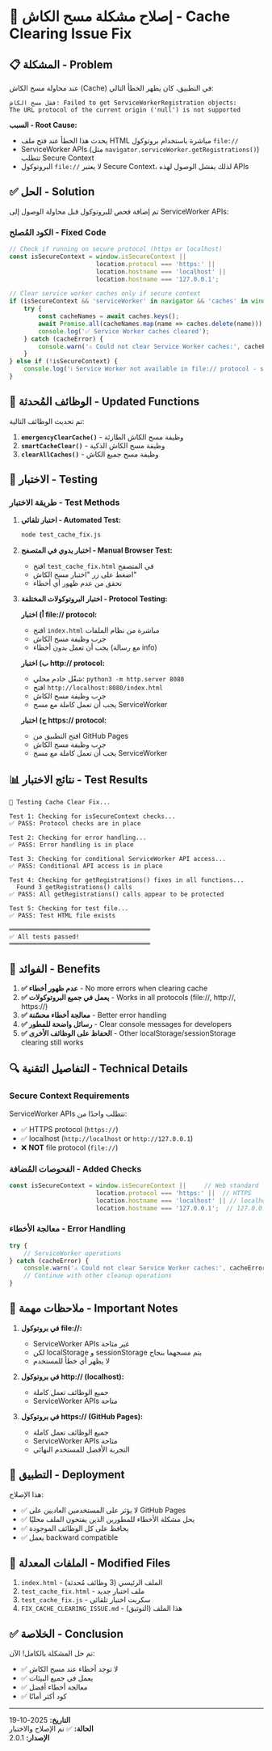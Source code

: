 # 🔧 إصلاح مشكلة مسح الكاش - Cache Clearing Issue Fix

## 📋 المشكلة - Problem

عند محاولة مسح الكاش (Cache) في التطبيق، كان يظهر الخطأ التالي:

```
فشل مسح الكاش: Failed to get ServiceWorkerRegistration objects: 
The URL protocol of the current origin ('null') is not supported
```

**السبب - Root Cause:**
- يحدث هذا الخطأ عند فتح ملف HTML مباشرة باستخدام بروتوكول `file://`
- ServiceWorker APIs (مثل `navigator.serviceWorker.getRegistrations()`) تتطلب Secure Context
- البروتوكول `file://` لا يعتبر Secure Context، لذلك يفشل الوصول لهذه APIs

## ✅ الحل - Solution

تم إضافة فحص للبروتوكول قبل محاولة الوصول إلى ServiceWorker APIs:

### الكود المُصلح - Fixed Code

```javascript
// Check if running on secure protocol (https or localhost)
const isSecureContext = window.isSecureContext || 
                        location.protocol === 'https:' || 
                        location.hostname === 'localhost' || 
                        location.hostname === '127.0.0.1';

// Clear service worker caches only if secure context
if (isSecureContext && 'serviceWorker' in navigator && 'caches' in window) {
    try {
        const cacheNames = await caches.keys();
        await Promise.all(cacheNames.map(name => caches.delete(name)));
        console.log('✅ Service Worker caches cleared');
    } catch (cacheError) {
        console.warn('⚠️ Could not clear Service Worker caches:', cacheError.message);
    }
} else if (!isSecureContext) {
    console.log('ℹ️ Service Worker not available in file:// protocol - skipping cache clearing');
}
```

## 🔄 الوظائف المُحدثة - Updated Functions

تم تحديث الوظائف التالية:

1. **`emergencyClearCache()`** - وظيفة مسح الكاش الطارئة
2. **`smartCacheClear()`** - وظيفة مسح الكاش الذكية
3. **`clearAllCaches()`** - وظيفة مسح جميع الكاش

## 🧪 الاختبار - Testing

### طريقة الاختبار - Test Methods

1. **اختبار تلقائي - Automated Test:**
   ```bash
   node test_cache_fix.js
   ```

2. **اختبار يدوي في المتصفح - Manual Browser Test:**
   - افتح `test_cache_fix.html` في المتصفح
   - اضغط على زر "اختبار مسح الكاش"
   - تحقق من عدم ظهور أي أخطاء

3. **اختبار البروتوكولات المختلفة - Protocol Testing:**
   
   **أ) اختبار file:// protocol:**
   - افتح `index.html` مباشرة من نظام الملفات
   - جرب وظيفة مسح الكاش
   - يجب أن تعمل بدون أخطاء (مع رسالة info)

   **ب) اختبار http:// protocol:**
   - شغّل خادم محلي: `python3 -m http.server 8080`
   - افتح `http://localhost:8080/index.html`
   - جرب وظيفة مسح الكاش
   - يجب أن تعمل كاملة مع مسح ServiceWorker

   **ج) اختبار https:// protocol:**
   - افتح التطبيق من GitHub Pages
   - جرب وظيفة مسح الكاش
   - يجب أن تعمل كاملة مع مسح ServiceWorker

## 📊 نتائج الاختبار - Test Results

```
🧪 Testing Cache Clear Fix...

Test 1: Checking for isSecureContext checks...
✅ PASS: Protocol checks are in place

Test 2: Checking for error handling...
✅ PASS: Error handling is in place

Test 3: Checking for conditional ServiceWorker API access...
✅ PASS: Conditional API access is in place

Test 4: Checking for getRegistrations() fixes in all functions...
  Found 3 getRegistrations() calls
✅ PASS: All getRegistrations() calls appear to be protected

Test 5: Checking for test file...
✅ PASS: Test HTML file exists

═══════════════════════════════════════
✅ All tests passed!
═══════════════════════════════════════
```

## 🎯 الفوائد - Benefits

1. **✅ عدم ظهور أخطاء** - No more errors when clearing cache
2. **✅ يعمل في جميع البروتوكولات** - Works in all protocols (file://, http://, https://)
3. **✅ معالجة أخطاء محسّنة** - Better error handling
4. **✅ رسائل واضحة للمطور** - Clear console messages for developers
5. **✅ الحفاظ على الوظائف الأخرى** - Other localStorage/sessionStorage clearing still works

## 🔍 التفاصيل التقنية - Technical Details

### Secure Context Requirements

ServiceWorker APIs تتطلب واحدًا من:
- ✅ HTTPS protocol (`https://`)
- ✅ localhost (`http://localhost` or `http://127.0.0.1`)
- ❌ **NOT** file protocol (`file://`)

### الفحوصات المُضافة - Added Checks

```javascript
const isSecureContext = window.isSecureContext ||     // Web standard
                        location.protocol === 'https:' ||  // HTTPS
                        location.hostname === 'localhost' || // localhost
                        location.hostname === '127.0.0.1';  // 127.0.0.1
```

### معالجة الأخطاء - Error Handling

```javascript
try {
    // ServiceWorker operations
} catch (cacheError) {
    console.warn('⚠️ Could not clear Service Worker caches:', cacheError.message);
    // Continue with other cleanup operations
}
```

## 📝 ملاحظات مهمة - Important Notes

1. **في بروتوكول file://:**
   - ServiceWorker APIs غير متاحة
   - لكن localStorage و sessionStorage يتم مسحهما بنجاح
   - لا يظهر أي خطأ للمستخدم

2. **في بروتوكول http:// (localhost):**
   - جميع الوظائف تعمل كاملة
   - ServiceWorker APIs متاحة

3. **في بروتوكول https:// (GitHub Pages):**
   - جميع الوظائف تعمل كاملة
   - ServiceWorker APIs متاحة
   - التجربة الأفضل للمستخدم النهائي

## 🚀 التطبيق - Deployment

هذا الإصلاح:
- ✅ لا يؤثر على المستخدمين العاديين على GitHub Pages
- ✅ يحل مشكلة الأخطاء للمطورين الذين يفتحون الملف محليًا
- ✅ يحافظ على كل الوظائف الموجودة
- ✅ يعمل backward compatible

## 🔗 الملفات المعدلة - Modified Files

1. `index.html` - الملف الرئيسي (3 وظائف مُحدثة)
2. `test_cache_fix.html` - ملف اختبار جديد
3. `test_cache_fix.js` - سكربت اختبار تلقائي
4. `FIX_CACHE_CLEARING_ISSUE.md` - هذا الملف (التوثيق)

## ✅ الخلاصة - Conclusion

تم حل المشكلة بالكامل! الآن:
- ✅ لا توجد أخطاء عند مسح الكاش
- ✅ يعمل في جميع البيئات
- ✅ معالجة أخطاء أفضل
- ✅ كود أكثر أمانًا

---

**التاريخ:** 2025-10-19  
**الحالة:** ✅ تم الإصلاح والاختبار  
**الإصدار:** 2.0.1

